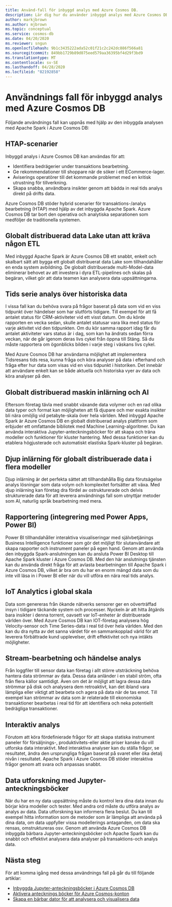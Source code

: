```yaml
---
title: Använd-fall för inbyggd analys med Azure Cosmos DB.
description: Lär dig hur du använder inbyggd analys med Azure Cosmos DB i olika användnings fall.
author: markjbrown
ms.author: mjbrown
ms.topic: conceptual
ms.service: cosmos-db
ms.date: 04/20/2020
ms.reviewer: sngun
ms.openlocfilehash: 9b1c3435222ada52c01f21c2c242dc886f566a81
ms.sourcegitcommit: 849bb1729b89d075eed579aa36395bf4d29f3bd9
ms.translationtype: MT
ms.contentlocale: sv-SE
ms.lasthandoff: 04/28/2020
ms.locfileid: "82192858"
---
```

# <a name="use-cases-for-built-in-analytics-with-azure-cosmos-db"></a>Användnings fall för inbyggd analys med Azure Cosmos DB

Följande användnings fall kan uppnås med hjälp av den inbyggda analysen med Apache Spark i Azure Cosmos DB:

## <a name="htap-scenarios"></a>HTAP-scenarier

Inbyggd analys i Azure Cosmos DB kan användas för att:

* Identifiera bedrägerier under transaktions bearbetning.
* Ge rekommendationer till shoppare när de söker i ett ECommerce-lager.
* Aviserings operatörer till det kommande problemet med en kritisk utrustning för tillverkning.
* Skapa snabba, användbara insikter genom att bädda in real tids analys direkt på drifts data.

Azure Cosmos DB stöder hybrid scenarier för transaktions-/analys bearbetning (HTAP) med hjälp av det inbyggda Apache Spark. Azure Cosmos DB tar bort den operativa och analytiska separationen som medföljer de traditionella systemen.

## <a name="globally-distributed-data-lake-without-requiring-any-etl"></a>Globalt distribuerad data Lake utan att kräva någon ETL

Med inbyggd Apache Spark är Azure Cosmos DB ett snabbt, enkelt och skalbart sätt att bygga ett globalt distribuerat data Lake som tillhandahåller en enda system avbildning. De globalt distribuerade multi-Model-data eliminerar behovet av att investera i dyra ETL-pipelines och skalas på begäran, vilket gör att data teamen kan analysera data uppsättningarna.

## <a name="time-series-analytics-over-historic-data"></a>Tids serie analys över historiska data

I vissa fall kan du behöva svara på frågor baserat på data som vid en viss tidpunkt över händelser som har slutförts tidigare. Till exempel för att få antalet status för CRM-aktiviteter vid ett visst datum. Om du körde rapporten en vecka sedan, skulle antalet statusar vara lika med status för varje aktivitet vid den tidpunkten. Om du kör samma rapport idag får du antalet aktiviteter vars status är i dag, som kan ha ändrats sedan förra veckan, när de går igenom deras livs cykel från öppna till Stäng. Så du måste rapportera om ögonblicks bilden i varje steg i väskans livs cykel.

Med Azure Cosmos DB har användarna möjlighet att implementera Tidsresans tids resa, kunna fråga och köra analyser på data i efterhand och fråga efter hur data som visas vid en viss tidpunkt i historiken. Det innebär att användare enkelt kan se både aktuella och historiska vyer av data och köra analyser på den.

## <a name="globally-distributed-machine-learning-and-ai"></a>Globalt distribuerad maskin inlärning och AI

Eftersom företag tävla med snabbt växande data volymer och en rad olika data typer och format kan möjligheten att få djupare och mer exakta insikter bli nära omöjlig vid petabyte-skala över hela världen. Med inbyggd Apache Spark är Azure Cosmos DB en globalt distribuerad analys plattform som erbjuder ett omfattande bibliotek med Machine Learning-algoritmer. Du kan använda interaktiva Jupyter-anteckningsböcker för att skapa och träna modeller och funktioner för kluster hantering. Med dessa funktioner kan du etablera högjusterade och automatiskt elastiska Spark-kluster på begäran.

## <a name="deep-learning-on-multi-model-globally-distributed-data"></a>Djup inlärning för globalt distribuerade data i flera modeller

Djup inlärning är det perfekta sättet att tillhandahålla Big data förutsägelse analys lösningar som data volym och komplexitet fortsätter att växa. Med djup inlärning kan företag dra fördel av ostrukturerade och delvis strukturerade data för att leverera användnings fall som utnyttjar metoder som AI, naturlig språk bearbetning med mera.

## <a name="reporting-integrating-with-power-apps-power-bi"></a>Rapportering (integrering med Power Apps, Power BI)

Power BI tillhandahåller interaktiva visualiseringar med självbetjänings Business Intelligence funktioner som gör det möjligt för slutanvändare att skapa rapporter och instrument paneler på egen hand. Genom att använda den inbyggda Spark-anslutningen kan du ansluta Power BI Desktop till Apache Spark kluster i Azure Cosmos DB. Med den här anslutnings tjänsten kan du använda direkt fråga för att avlasta bearbetningen till Apache Spark i Azure Cosmos DB, vilket är bra om du har en enorm mängd data som du inte vill läsa in i Power BI eller när du vill utföra en nära real tids analys.

## <a name="iot-analytics-at-global-scale"></a>IoT Analytics i global skala

Data som genereras från ökande nätverks sensorer ger en oöverträffad insyn i tidigare täckande system och processer. Nyckeln är att hitta åtgärds bara insikter i denna torrent, oavsett var IoT-enheter är distribuerade världen över. Med Azure Cosmos DB kan IOT-företag analysera hög Velocity-sensor och Time Series-data i real tid över hela världen. Med den kan du dra nytta av det sanna värdet för en sammankopplad värld för att leverera förbättrade kund upplevelser, drift effektivitet och nya intäkts möjligheter.

## <a name="stream-processing-and-event-analytics"></a>Stream-bearbetning och händelse analys 

Från loggfiler till sensor data kan företag i allt större utsträckning behöva hantera data strömmar av data. Dessa data anländer i en stabil ström, ofta från flera källor samtidigt. Även om det är möjligt att lagra dessa data strömmar på disk och analysera dem retroaktivt, kan det ibland vara lämpliga eller viktigt att bearbeta och agera på data när de tas emot. Till exempel kan strömmar av data som är relaterade till ekonomiska transaktioner bearbetas i real tid för att identifiera och neka potentiellt bedrägliga transaktioner.

## <a name="interactive-analytics"></a>Interaktiv analys

Förutom att köra fördefinierade frågor för att skapa statiska instrument paneler för försäljnings-, produktivitets-eller aktie priser kanske du vill utforska data interaktivt. Med interaktiva analyser kan du ställa frågor, se resultatet, ändra den ursprungliga frågan baserat på svaret eller öka detalj nivån i resultatet. Apache Spark i Azure Cosmos DB stöder interaktiva frågor genom att svara och anpassas snabbt.

## <a name="data-exploration-using-jupyter-notebooks"></a>Data utforskning med Jupyter-anteckningsböcker

När du har en ny data uppsättning måste du kontrol lera dina data innan du börjar köra modeller och tester. Med andra ord måste du utföra analys av analys av data. Data utforskning kan informera flera beslut. Du kan till exempel hitta information som de metoder som är lämpliga att använda på dina data, om data uppfyller vissa modellerings antaganden, om data ska rensas, omstruktureras osv. Genom att använda Azure Cosmos DB inbyggda bärbara Jupyter-anteckningsböcker och Apache Spark kan du snabbt och effektivt analysera data analyser på transaktions-och analys data.

## <a name="next-steps"></a>Nästa steg

För att komma igång med dessa användnings fall på går du till följande artiklar:

* [Inbyggda Jupyter-anteckningsböcker i Azure Cosmos DB](cosmosdb-jupyter-notebooks.md)
* [Aktivera antecknings böcker för Azure Cosmos-konton](enable-notebooks.md)
* [Skapa en bärbar dator för att analysera och visualisera data](create-notebook-visualize-data.md)